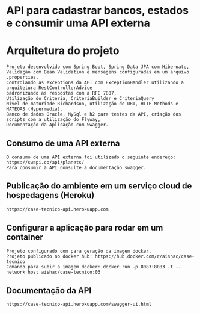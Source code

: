 # API para cadastrar bancos, estados e consumir uma API externa

#  Arquitetura do projeto
	Projeto desenvolvido com Spring Boot, Spring Data JPA com Hibernate,
	Validação com Bean Validation e mensagens configuradas em um arquivo .properties,
	Controlando as exceptions da API com ExceptionHandler utilizando a arquitetura RestControllerAdvice
	padronizando as respostas com a RFC 7807,
	Utilização do Criteria, CriteriaBuilder e CriteriaQuery
	Nivel de maturiade Richardson, utilização de URI, HTTP Methods e HATEOAS (Hypermedia).
	Banco de dados Oracle, MySql e h2 para testes da API, criação dos scripts com a utilização do Flyway,
	Documentação da Aplicação com Swagger.

##	Consumo de uma API externa
	O consumo de uma API externa foi utilizado o seguinte endereço: https://swapi.co/api/planets/
	Para consumir a API consulte a documentação swagger.


##	Publicação do ambiente em um serviço cloud de hospedagens (Heroku)
	https://case-tecnico-api.herokuapp.com

##	Configurar a aplicação para rodar em um container
	Projeto configurado com para geração da imagem docker.
	Projeto publicado no docker hub: https://hub.docker.com/r/aishac/case-tecnico
	Comando para subir a imagem docker: docker run -p 8083:8083 -t --network host aishac/case-tecnico:03	

##	Documentação da API
	https://case-tecnico-api.herokuapp.com/swagger-ui.html
